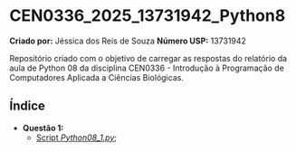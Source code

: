 # CEN0336_2025_13731942_Python8

**Criado por:** Jéssica dos Reis de Souza
**Número USP:** 13731942

Repositório criado com o objetivo de carregar as respostas do relatório da aula de Python 08 da disciplina CEN0336 - Introdução à Programação de Computadores Aplicada a Ciências Biológicas.


## Índice

- **Questão 1:**
	- [Script *Python08_1.py*](Python08_1.py);
